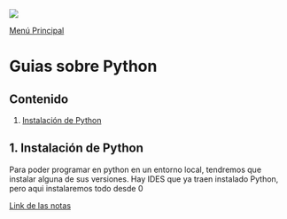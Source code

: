 <img src='https://dc722jrlp2zu8.cloudfront.net/media/uploads/2020/10/05/python-logo.png'>

<a href='../README.md'>Menú Principal</a>

# Guias sobre Python

## Contenido
1. <a href='1-Installation.md'>Instalación de Python</a>


## 1. Instalación de Python

Para poder programar en python en un entorno local, tendremos que instalar alguna de sus versiones. Hay IDES que ya traen instalado Python, pero aqui instalaremos todo desde 0

<a href='1-Installation.md'>Link de las notas</a>